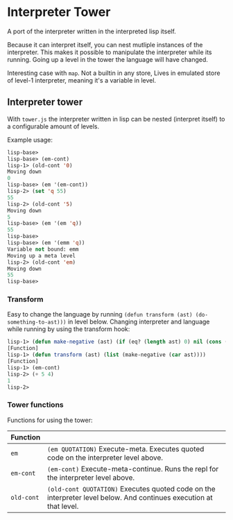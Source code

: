 # Interpreter Tower

A port of the interpreter written in the interpreted lisp itself.

Because it can interpret itself, you can nest mutliple instances of the interpreter.
This makes it possible to manipulate the interpreter while its running. Going up a level in the tower the language will have changed.


Interesting case with `map`. Not a builtin in any store, Lives in emulated store of level-1 interpreter, meaning it's a variable in level.

## Interpreter tower

With `tower.js` the interpreter written in lisp can be nested (interpret itself) to a configurable amount of levels.

Example usage:
```lisp
lisp-base> 
lisp-base> (em-cont)
lisp-1> (old-cont '0)
Moving down
0
lisp-base> (em '(em-cont))
lisp-2> (set 'q 55)
55
lisp-2> (old-cont '5)
Moving down
5
lisp-base> (em '(em 'q))
55
lisp-base> 
lisp-base> (em '(emm 'q))
Variable not bound: emm
Moving up a meta level
lisp-2> (old-cont 'em)
Moving down
55
lisp-base> 
```

### Transform

Easy to change the language by running `(defun transform (ast) (do-something-to-ast)))` in level below.
Changing interpreter and language while running by using the transform hook:
```lisp
lisp-1> (defun make-negative (ast) (if (eq? (length ast) 0) nil (cons (if (eq? (car ast) "+") "-" (car ast)) (make-negative (cdr ast)))))
[Function]
lisp-1> (defun transform (ast) (list (make-negative (car ast))))
[Function]
lisp-1> (em-cont)
lisp-2> (+ 5 4)
1
lisp-2> 
```

### Tower functions

Functions for using the tower:

| Function |   |
|----------|---|
| `em`      | `(em QUOTATION)` Execute-meta. Executes quoted code on the interpreter level above. |
| `em-cont`      | `(em-cont)` Execute-meta-continue. Runs the repl for the interpreter level above. |
| `old-cont`      | `(old-cont QUOTATION)` Executes quoted code on the interpreter level below. And continues execution at that level. |